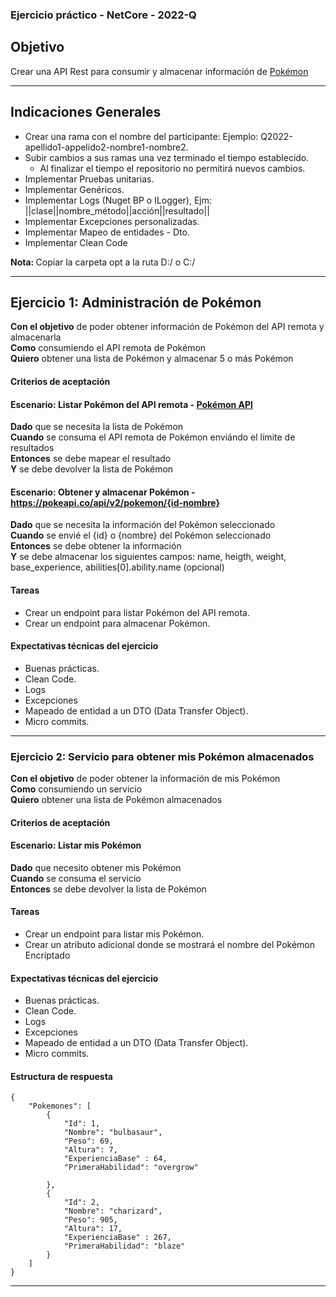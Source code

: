 ### Ejercicio práctico - NetCore - 2022-Q

## Objetivo
Crear una API Rest para consumir y almacenar información de [Pokémon](https://pokeapi.co/)

---

## Indicaciones Generales

- Crear una rama con el nombre del participante: Ejemplo: Q2022-apellido1-appelido2-nombre1-nombre2.
- Subir cambios a sus ramas una vez terminado el tiempo establecido.
    - Al finalizar el tiempo el repositorio no permitirá nuevos cambios.
- Implementar Pruebas unitarias.
- Implementar Genéricos.
- Implementar Logs (Nuget BP o ILogger), Ejm: ||clase||nombre_método||acción||resultado||
- Implementar Excepciones personalizadas.
- Implementar Mapeo de entidades - Dto.
- Implementar Clean Code

<strong>Nota: </strong> Copiar la carpeta opt a la ruta D:/ o C:/

---

## Ejercicio 1: Administración de Pokémon
<p><strong>Con el objetivo</strong> de poder obtener información de Pokémon del API remota y almacenarla<br>
<strong>Como</strong> consumiendo el API remota de Pokémon<br>
<strong>Quiero</strong> obtener una lista de Pokémon y almacenar 5 o más Pokémon </p>

#### <strong>Criterios de aceptación</strong>

#### Escenario: Listar Pokémon del API remota - [Pokémon API](https://pokeapi.co/api/v2/pokemon?limit=100)
<p><strong>Dado</strong> que se necesita la lista de Pokémon<br>
<strong>Cuando</strong> se consuma el API remota de Pokémon enviándo el límite de resultados<br>
<strong>Entonces</strong> se debe mapear el resultado<br>
<strong>Y</strong> se debe devolver la lista de Pokémon</p>

#### Escenario: Obtener y almacenar Pokémon - https://pokeapi.co/api/v2/pokemon/{id-nombre}
<p><strong>Dado</strong> que se necesita la información del Pokémon seleccionado<br>
<strong>Cuando</strong> se envié el {id} o {nombre} del Pokémon seleccionado<br>
<strong>Entonces</strong> se debe obtener la información<br>
<strong>Y</strong> se debe almacenar los siguientes campos: name, heigth, weight, base_experience, abilities[0].ability.name (opcional)</p>

#### Tareas

- Crear un endpoint para listar Pokémon del API remota.
- Crear un endpoint para almacenar Pokémon.

#### Expectativas técnicas del ejercicio

- Buenas prácticas.
- Clean Code.
- Logs
- Excepciones
- Mapeado de entidad a un DTO (Data Transfer Object).
- Micro commits. 

---

### Ejercicio 2: Servicio para obtener mis Pokémon almacenados
<p><strong>Con el objetivo</strong> de poder obtener la información de mis Pokémon<br>
<strong>Como</strong> consumiendo un servicio<br>
<strong>Quiero</strong> obtener una lista de Pokémon almacenados </p>

#### <strong>Criterios de aceptación</strong>

#### Escenario: Listar mis Pokémon
<p><strong>Dado</strong> que necesito obtener mis Pokémon<br>
<strong>Cuando</strong> se consuma el servicio<br>
<strong>Entonces</strong> se debe devolver la lista de Pokémon<br>

#### Tareas

- Crear un endpoint para listar mis Pokémon.
- Crear un atributo adicional donde se mostrará el nombre del Pokémon Encriptado

#### Expectativas técnicas del ejercicio

- Buenas prácticas.
- Clean Code.
- Logs
- Excepciones
- Mapeado de entidad a un DTO (Data Transfer Object).
- Micro commits. 

#### Estructura de respuesta

```
{
	"Pokemones": [
		{
			"Id": 1,
			"Nombre": "bulbasaur",
			"Peso": 69,			
			"Altura": 7,
			"ExperienciaBase" : 64,
            "PrimeraHabilidad": "overgrow"

		},
		{
			"Id": 2,
			"Nombre": "charizard",
			"Peso": 905,			
			"Altura": 17,
			"ExperienciaBase" : 267,
            "PrimeraHabilidad": "blaze"
		}
	]
}
````

---